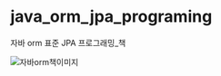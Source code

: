 ﻿# java_orm_jpa_programing
자바 orm 표준 JPA 프로그래밍_책

![자바orm책이미지](https://user-images.githubusercontent.com/48986787/80790533-162e2900-8bca-11ea-8972-1e797b146d5e.PNG)